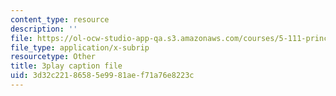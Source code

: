 ```yaml
---
content_type: resource
description: ''
file: https://ol-ocw-studio-app-qa.s3.amazonaws.com/courses/5-111-principles-of-chemical-science-fall-2008/3d32c22186585e9981aef71a76e8223c_iev2WlpKoGc.vtt
file_type: application/x-subrip
resourcetype: Other
title: 3play caption file
uid: 3d32c221-8658-5e99-81ae-f71a76e8223c
---
```

